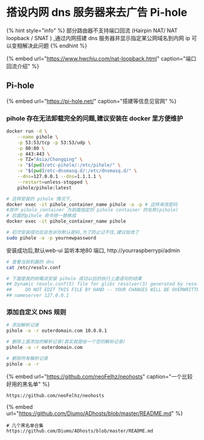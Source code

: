 # 搭设内网 dns 服务器来去广告  Pi-hole

{% hint style="info" %}
部分路由器不支持端口回流 \(Hairpin NAT/ NAT loopback / SNAT \) ,通过内网搭建 dns 服务器并显示指定某公网域名到内网 ip 可以变相解决此问题 
{% endhint %}

{% embed url="https://www.hwchiu.com/nat-loopback.html" caption="端口回流介绍" %}

## Pi-hole

{% embed url="https://pi-hole.net/" caption="搭建等信息见官网" %}

### pihole 存在无法卸载完全的问题,建议安装在 docker 里方便维护

```bash
docker run -d \
    --name pihole \
    -p 53:53/tcp -p 53:53/udp \
    -p 80:80 \
    -p 443:443 \
    -e TZ="Asia/Chongqing" \
    -v "$(pwd)/etc-pihole/:/etc/pihole/" \
    -v "$(pwd)/etc-dnsmasq.d/:/etc/dnsmasq.d/" \
    --dns=127.0.0.1 --dns=1.1.1.1 \
    --restart=unless-stopped \
    pihole/pihole:latest

# 这样安装的 pihole 情况下,
docker exec -it pihole_container_name pihole -a -p # 这样来改密码
#其中 pihole_container 为前面指定的 pihole container 的名称(pihole)
# 后面的pihole 命令统一替换成
docker exec -it pihole_container_name pihole
```

```bash
# 初次安装成功后会告诉你默认密码,为了防止记不住,建议给改了
sudo pihole -a -p yournewpassword
```

安装成功后,默认web-ui 监听本地80 端口,  http://yourraspberrypi/admin

```bash
# 查看当前机器的 dns 
cat /etc/resolv.conf

# 下面是我的树莓派安装 pihole 成功以后的执行上面语句的结果
## Dynamic resolv.conf(5) file for glibc resolver(3) generated by resolvconf(8)
##     DO NOT EDIT THIS FILE BY HAND -- YOUR CHANGES WILL BE OVERWRITTEN
## nameserver 127.0.0.1 
```

### 添加自定义 DNS 规则

```bash
# 添加解析记录
pihole -a -r outerdomain.com 10.0.0.1

# 删除上面添加的解析记录(其实就是给一个空的解析记录)
pihole -a -r outerdomain.com

# 删除所有解析记录
pihole -a -r
```

{% embed url="https://github.com/neoFelhz/neohosts" caption="一个比较好用的黑名单" %}

```text
https://github.com/neoFelhz/neohosts
```

{% embed url="https://github.com/Diumo/ADhosts/blob/master/README.md" %}

```text
# 几个黑名单合集
https://github.com/Diumo/ADhosts/blob/master/README.md
```





